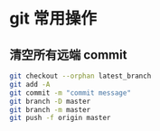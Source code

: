 # git 常用操作

## 清空所有远端 commit

```sh
git checkout --orphan latest_branch
git add -A
git commit -m "commit message"
git branch -D master
git branch -m master
git push -f origin master
```